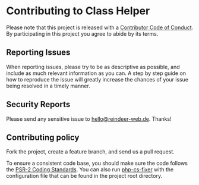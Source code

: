 Contributing to Class Helper
========================

Please note that this project is released with a
[Contributor Code of Conduct](http://contributor-covenant.org/version/1/4/).
By participating in this project you agree to abide by its terms.

Reporting Issues
----------------

When reporting issues, please try to be as descriptive as possible, and include
as much relevant information as you can. A step by step guide on how to
reproduce the issue will greatly increase the chances of your issue being
resolved in a timely manner.

Security Reports
----------------

Please send any sensitive issue to [hello@reindeer-web.de](mailto:hello@reindeer-web.de). Thanks!

Contributing policy
-------------------

Fork the project, create a feature branch, and send us a pull request.

To ensure a consistent code base, you should make sure the code follows
the [PSR-2 Coding Standards](http://www.php-fig.org/psr/psr-2/). You can also
run [php-cs-fixer](https://github.com/FriendsOfPHP/PHP-CS-Fixer) with the
configuration file that can be found in the project root directory.
